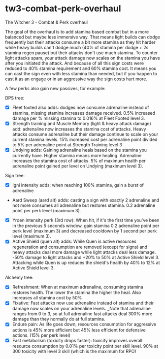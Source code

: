 # tw3-combat-perk-overhaul
The Witcher 3 - Combat & Perk overhaul


The goal of the overhaul is to add stamina based combat but in a more balanced but maybe less immersive way. That means light builds can dodge frequently but their attacks consume a bit more stamina as they hit harder while heavy builds can't dodge much (40% of stamina per dodge + 2s stamina regen pause) but their attacks don't use much stamina. To counter light attacks spam, your attack damage now scales on the stamina you have after you initiated the attack. And because of all this sign costs were reduced to 40% stamina requirement and 60% stamina cost. It means you can cast the sign even with less stamina than needed, but if you happen to cast it as an engage or in an aggressive way the sign costs hurt more.

A few perks also gain new passives, for example:

DPS tree:
- [x] Fleet footed also adds: dodges now consume adrenaline instead of stamina, missing stamina increases damage received. 0.5% increased damage per % missing stamina to 0.016% at Fleet Footed level 3.
- [x] Strength training and Muscle Memory (light & heavy attack damage) add: adrenaline now increases the stamina cost of attacks. Heavy attacks consume adrenaline but their damage continue to scale on your current stamina levels. 15% increased cost per adrenaline point divided to 5% per adrenaline point at Strength Training level 3
- [x] Undying adds: Gaining adrenaline heals based on the stamina you currently have. Higher stamina means more healing. Adrenaline increases the stamina cost of attacks. 5% of maximum health per adrenaline point gained per level on Undying (maximum level 3).

Sign tree:
- [x] Igni intensity adds: when reaching 100% stamina, gain a burst of adrenaline
- Aard Sweep (aard alt) adds: casting a sign with exactly 2 adrenaline and not more consumes all adrenaline but restores stamina. 0.2 adrenaline point per perk level (maximum 3).
- [x] Yrden intensity perk (3rd row): When hit, if it's the first time you've been in the previous 5 seconds window, gain stamina 0.2 adrenaline point per perk level (maximum 3) and decreased cooldown by 1 second per perk level (maximum 3).
- [x] Active Shield (quen alt) adds: While Quen is active resources regeneration and consumption are removed (except for signs) and heavy attacks deal more damage while light attacks deal less damage. -50% damage to light attacks and +20% to 50% at Active Shield level 3. Attacking while Quen is up reduces the shield's health by 40% to 12% at Active Shield level 3.

Alchemy tree:
- [x] Refreshment: When at maximum adrenaline, consuming stamina restores health. The lower the stamina the higher the heal. Also increases all stamina cost by 50%
- [x] Fixative: Fast attacks now use adrenaline instead of stamina and their damage now scales on your adrenaline levels. _Note that adrenaline ranges from 0 to 3, so at full adrenaline fast attacks deal 300% more damage than they normally do at full stamina.
- [x] Endure pain: As life goes down, resources consumption for aggressive actions is 45% more efficient but 45% less efficient for defensive actions. (15% per perk level)
- [x] Fast metabolism (toxicity drops faster): toxicity improves overall resource consumption by 0.01% per toxicity point per skill level. 90% at 300 toxicity with level 3 skill (which is the maximum for RPO)
